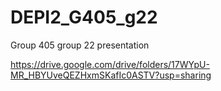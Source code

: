 # DEPI2_G405_g22
Group 405 group 22 presentation


https://drive.google.com/drive/folders/17WYpU-MR_HBYUveQEZHxmSKafIc0ASTV?usp=sharing
